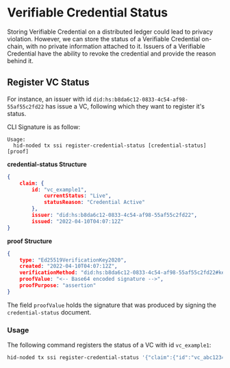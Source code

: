 # Verifiable Credential Status

Storing Verifiable Credential on a distributed ledger could lead to privacy violation. However, we can store the status of a Verifiable Credential on-chain, with no private information attached to it. Issuers of a Verifiable Credential have the ability to revoke the credential and provide the reason behind it.

## Register VC Status

For instance, an issuer with id `did:hs:b8da6c12-0833-4c54-af98-55af55c2fd22` has issue a VC, following which they want to register it's status.

CLI Signature is as follow:

```
Usage:
  hid-noded tx ssi register-credential-status [credential-status] [proof]
```

**credential-status Structure**

```json
{
    claim: {
        id: "vc_example1",
            currentStatus: "Live",
            statusReason: "Credential Active"
        },
        issuer: "did:hs:b8da6c12-0833-4c54-af98-55af55c2fd22",
        issued: "2022-04-10T04:07:12Z"
}
```

**proof Structure**

```json
{
    type: "Ed25519VerificationKey2020",
    created: "2022-04-10T04:07:12Z",
    verificationMethod: "did:hs:b8da6c12-0833-4c54-af98-55af55c2fd22#key-1",
    proofValue: "<-- Base64 encoded signature -->",
    proofPurpose: "assertion"
}
```

The field `proofValue` holds the signature that was produced by signing the `credential-status` document. 

### Usage

The following command registers the status of a VC with id `vc_example1`:

```sh
hid-noded tx ssi register-credential-status '{"claim":{"id":"vc_abc1234","currentStatus":"Revoked","statusReason":"It all good"},"issuer":"did:hs:b8da6c12-0833-4c54-af98-55af55c2fd22","issued":"22 May 2022"}' '{"type":"Ed25519VerificationKey2020","created":"2022-04-10T04:07:12Z","verificationMethod":"did:hs:b8da6c12-0833-4c54-af98-55af55c2fd22#key-1","proofValue":"<-- base64 encoded signature -->","proofPurpose":"assertion"}' --from <user-blockchain-address>
```
